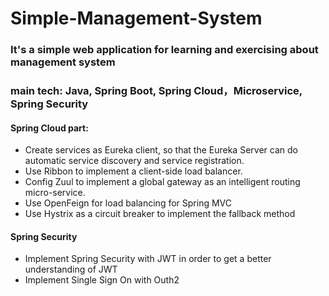# Simple-Management-System
### It's a simple web application for learning and exercising about management system
### main tech: Java, Spring Boot, Spring Cloud，Microservice, Spring Security

#### Spring Cloud part: 
* Create services as Eureka client, so that the Eureka Server can do automatic service discovery and service registration. 
* Use Ribbon to implement a client-side load balancer. 
* Config Zuul to implement a global gateway as an intelligent routing micro-service.
* Use OpenFeign for load balancing for Spring MVC
* Use Hystrix as a circuit breaker to implement the fallback method

#### Spring Security
* Implement Spring Security with JWT in order to get a better understanding of JWT
* Implement Single Sign On with Outh2
